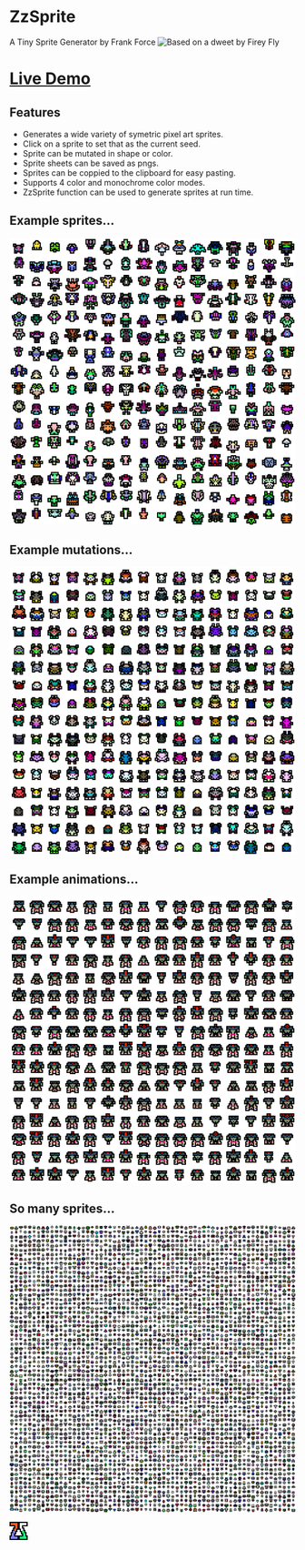 # ZzSprite

A Tiny Sprite Generator by Frank Force
![Based on a dweet](https://www.dwitter.net/d/3078) by Firey Fly

# [Live Demo](https://killedbyapixel.github.io/ZzSprite/)

## Features

- Generates a wide variety of symetric pixel art sprites.
- Click on a sprite to set that as the current seed.
- Sprite can be mutated in shape or color.
- Sprite sheets can be saved as pngs.
- Sprites can be coppied to the clipboard for easy pasting.
- Supports 4 color and monochrome color modes.
- ZzSprite function can be used to generate sprites at run time.

## Example sprites...
![Example Image 1](/example1.png)

## Example mutations...
![Example Image 2](/example2.png)

## Example animations...
![Example Image 3](/example3.png)

## So many sprites...
![Example Image 4](/example4.png)

![Favicon](/favicon.png)
